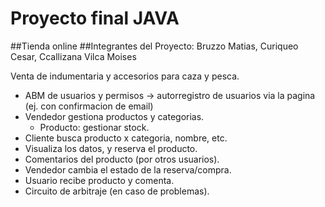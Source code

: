# Proyecto final JAVA
##Tienda online
##Integrantes del Proyecto: Bruzzo Matias, Curiqueo Cesar, Ccallizana Vilca Moises

Venta de indumentaria y accesorios para caza y pesca.

* ABM de usuarios y permisos -> autorregistro de usuarios via la pagina (ej. con confirmacion de email)
* Vendedor gestiona productos y categorias.
  - Producto: gestionar stock.
* Cliente busca producto x categoria, nombre, etc. 
* Visualiza los datos, y reserva el producto.
* Comentarios del producto (por otros usuarios).
* Vendedor cambia el estado de la reserva/compra.
* Usuario recibe producto y comenta.
* Circuito de arbitraje (en caso de problemas).
